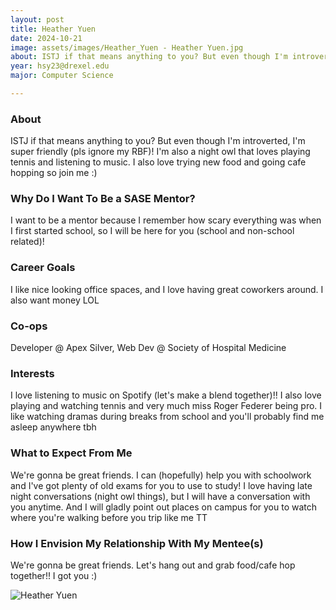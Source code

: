 ```yaml
---
layout: post
title: Heather Yuen 
date: 2024-10-21
image: assets/images/Heather_Yuen - Heather Yuen.jpg
about: ISTJ if that means anything to you? But even though I'm introverted, I'm super friendly (pls ignore my RBF)! I'm also a night owl that loves playing tennis and listening to music. I also love trying new food and going cafe hopping so join me :)
year: hsy23@drexel.edu
major: Computer Science

---
```


### About

ISTJ if that means anything to you? But even though I'm introverted, I'm super friendly (pls ignore my RBF)! I'm also a night owl that loves playing tennis and listening to music. I also love trying new food and going cafe hopping so join me :)

### Why Do I Want To Be a SASE Mentor?

I want to be a mentor because I remember how scary everything was when I first started school, so I will be here for you (school and non-school related)!

### Career Goals

I like nice looking office spaces, and I love having great coworkers around. I also want money LOL

### Co-ops

Developer @ Apex Silver, Web Dev @ Society of Hospital Medicine

### Interests

I love listening to music on Spotify (let's make a blend together)!! I also love playing and watching tennis and very much miss Roger Federer being pro. I like watching dramas during breaks from school and you'll probably find me asleep anywhere tbh

### What to Expect From Me

We're gonna be great friends. I can (hopefully) help you with schoolwork and I've got plenty of old exams for you to use to study! I love having late night conversations (night owl things), but I will have a conversation with you anytime. And I will gladly point out places on campus for you to watch where you're walking before you trip like me TT

### How I Envision My Relationship With My Mentee(s) 

We're gonna be great friends. Let's hang out and grab food/cafe hop together!! I got you :)

<div class="text-center my-5">
    <img src="https://sase-drexel.github.io/mentorship-2024/assets/images/Heather_Yuen - Heather Yuen.jpg" alt="Heather Yuen" class="rounded post-img" />
</div>
